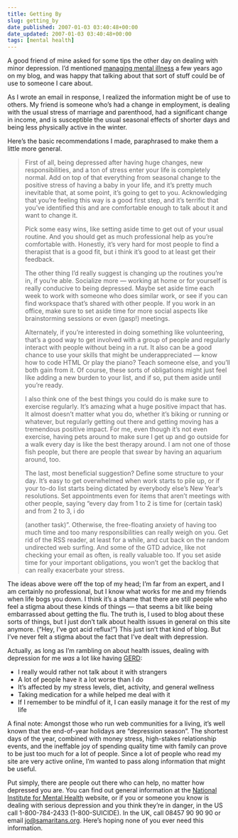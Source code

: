 ```yaml
---
title: Getting By
slug: getting_by
date_published: 2007-01-03 03:40:48+00:00
date_updated: 2007-01-03 03:40:48+00:00
tags: [mental health]
---
```

A good friend of mine asked for some tips the other day on dealing with minor depression. I’d mentioned [managing mental illness](/2002/10/27/mental_illness) a few years ago on my blog, and was happy that talking about that sort of stuff could be of use to someone I care about.

As I wrote an email in response, I realized the information might be of use to others. My friend is someone who’s had a change in employment, is dealing with the usual stress of marriage and parenthood, had a significant change in income, and is susceptible the usual seasonal effects of shorter days and being less physically active in the winter.

Here’s the basic recommendations I made, paraphrased to make them a little more general.

> First of all, being depressed after having huge changes, new responsibilities, and a ton of stress enter your life is completely normal. Add on top of that everything from seasonal change to the positive stress of having a baby in your life, and it’s pretty much inevitable that, at some point, it’s going to get to you. Acknowledging that you’re feeling this way is a good first step, and it’s terrific that you’ve identified this and are comfortable enough to talk about it and want to change it.
> 
> Pick some easy wins, like setting aside time to get out of your usual routine. And you should get as much professional help as you’re comfortable with. Honestly, it’s very hard for most people to find a therapist that is a good fit, but i think it’s good to at least get their feedback.
> 
> The other thing I’d really suggest is changing up the routines you’re in, if you’re able. Socialize more — working at home or for yourself is really conducive to being depressed. Maybe set aside time each week to work with someone who does similar work, or see if you can find workspace that’s shared with other people. If you work in an office, make sure to set aside time for more social aspects like brainstorming sessions or even (gasp!) meetings.
> 
> Alternately, if you’re interested in doing something like volunteering, that’s a good way to get involved with a group of people and regularly interact with people without being in a rut. It also can be a good chance to use your skills that might be underappreciated — know how to code HTML Or play the piano? Teach someone else, and you’ll both gain from it. Of course, these sorts of obligations might just feel like adding a new burden to your list, and if so, put them aside until you’re ready.
> 
> I also think one of the best things you could do is make sure to exercise regularly. It’s amazing what a huge positive impact that has. It almost doesn’t matter what you do, whether it’s biking or running or whatever, but regularly getting out there and getting moving has a tremendous positive impact. For me, even though it’s not even exercise, having pets around to make sure I get up and go outside for a walk every day is like the best therapy around. I am not one of those fish people, but there are people that swear by having an aquarium around, too.
> 
> The last, most beneficial suggestion? Define some structure to your day. It’s easy to get overwhelmed when work starts to pile up, or if your to-do list starts being dictated by everybody else’s New Year’s resolutions. Set appointments even for items that aren’t meetings with other people, saying “every day from 1 to 2 is time for (certain task) and from 2 to 3, i do
> 
> (another task)”. Otherwise, the free-floating anxiety of having too much time and too many responsibilities can really weigh on you. Get rid of the RSS reader, at least for a while, and cut back on the random undirected web surfing. And some of the GTD advice, like not checking your email as often, is really valuable too. If you set aside time for your important obligations, you won’t get the backlog that can really exacerbate your stress.

The ideas above were off the top of my head; I’m far from an expert, and I am certainly no professional, but I know what works for me and my friends when life bogs you down. I think it’s a shame that there are still people who feel a stigma about these kinds of things — that seems a bit like being embarrassed about getting the flu. The truth is, I used to blog about these sorts of things, but I just don’t talk about health issues in general on this site anymore. (“Hey, I’ve got acid reflux!”) This just isn’t that kind of blog. But I’ve never felt a stigma about the fact that I’ve dealt with depression.

Actually, as long as I’m rambling on about health issues, dealing with depression for me *was* a lot like having [GERD](http://en.wikipedia.org/wiki/Gastroesophageal_reflux_disease):

- I really would rather not talk about it with strangers
- A lot of people have it a lot worse than I do
- It’s affected by my stress levels, diet, activity, and general wellness
- Taking medication for a while helped me deal with it
- If I remember to be mindful of it, I can easily manage it for the rest of my life

A final note: Amongst those who run web communities for a living, it’s well known that the end-of-year holidays are “depression season”. The shortest days of the year, combined with money stress, high-stakes relationship events, and the ineffable joy of spending quality time with family can prove to be just too much for a lot of people. Since a lot of people who read my site are very active online, I’m wanted to pass along information that might be useful.

Put simply, there are people out there who can help, no matter how depressed you are. You can find out general information at the [National Institute for Mental Health](http://www.nimh.nih.gov/) website, or if you or someone you know is dealing with serious depression and you think they’re in danger, in the US call 1-800-784-2433 (1-800-SUICIDE). In the UK, call 08457 90 90 90 or email [jo@samaritans.org](mailto:jo@samaritans.org). Here’s hoping none of you ever need this information.
